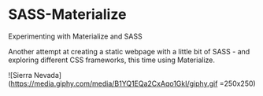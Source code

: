 # SASS-Materialize
Experimenting with Materialize and SASS

Another attempt at creating a static webpage with a little bit of SASS - and exploring different CSS frameworks, this time using Materialize. 

![Sierra Nevada](https://media.giphy.com/media/B1YQ1EQa2CxAqo1GkI/giphy.gif =250x250)
